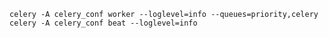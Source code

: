 `celery -A celery_conf worker --loglevel=info --queues=priority,celery`
`celery -A celery_conf beat --loglevel=info`